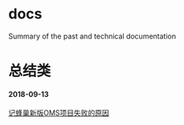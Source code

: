 # docs
Summary of the past and technical documentation

# 总结类

#### 2018-09-13
[记蜂巢新版OMS项目失败的原因](https://hentai-gradient.github.io/%E8%AE%B0%E8%9C%82%E5%B7%A2%E6%96%B0%E7%89%88OMS%E9%A1%B9%E7%9B%AE%E5%A4%B1%E8%B4%A5%E7%9A%84%E5%8E%9F%E5%9B%A0)  
